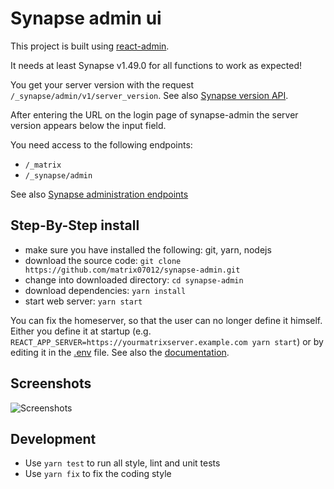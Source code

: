 # Synapse admin ui

This project is built using [react-admin](https://marmelab.com/react-admin/).

It needs at least Synapse v1.49.0 for all functions to work as expected!

You get your server version with the request `/_synapse/admin/v1/server_version`.
See also [Synapse version API](https://matrix-org.github.io/synapse/develop/admin_api/version_api.html).

After entering the URL on the login page of synapse-admin the server version appears below the input field.

You need access to the following endpoints:

- `/_matrix`
- `/_synapse/admin`

See also [Synapse administration endpoints](https://matrix-org.github.io/synapse/develop/reverse_proxy.html#synapse-administration-endpoints)

## Step-By-Step install

- make sure you have installed the following: git, yarn, nodejs
- download the source code: `git clone https://github.com/matrix07012/synapse-admin.git`
- change into downloaded directory: `cd synapse-admin`
- download dependencies: `yarn install`
- start web server: `yarn start`

You can fix the homeserver, so that the user can no longer define it himself.
Either you define it at startup (e.g. `REACT_APP_SERVER=https://yourmatrixserver.example.com yarn start`)
or by editing it in the [.env](.env) file. See also the
[documentation](https://create-react-app.dev/docs/adding-custom-environment-variables/).

## Screenshots

![Screenshots](./screenshots.jpg)

## Development

- Use `yarn test` to run all style, lint and unit tests
- Use `yarn fix` to fix the coding style
